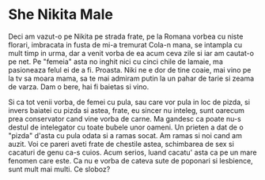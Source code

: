 # She Nikita Male

Deci am vazut-o pe Nikita pe strada frate, pe la Romana vorbea cu niste florari, imbracata in fusta de mi-a tremurat Cola-n mana, se intampla cu mult timp in urma, dar a venit vorba de ea acum ceva zile si iar am cautat-o pe net. Pe "femeia" asta no inghit nici cu cinci chile de lamaie, ma pasioneaza felul ei de a fi. Proasta. Niki ne e dor de tine coaie, mai vino pe la tv sa moara mama, sa te mai admiram putin la un pahar de tarie si zeama de varza. Dam o bere, hai fi baietas si vino.

Si ca tot venii vorba, de femei cu pula, sau care vor pula in loc de pizda, si invers baiatei cu pizda si astea, frate, eu sincer nu inteleg, sunt oarecum prea conservator cand vine vorba de carne. Ma gandesc ca poate nu-s destul de intelegator cu toate bubele unor oameni. Un prieten a dat de o "pizda" d'asta cu pula odata si a ramas socat. Am ramas si noi cand am auzit. Voi ce pareri aveti frate de chestile astea, schimbarea de sex si cacaturi de genu ca-s cuios. Acum serios, luand cacatu' asta ca pe un mare fenomen care este. Ca nu e vorba de cateva sute de poponari si lesbience, sunt mult mai multi. Ce sloboz?